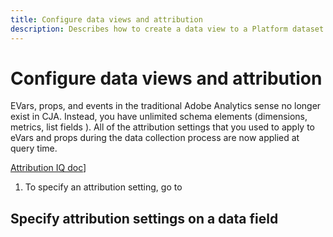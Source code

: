 ```yaml
---
title: Configure data views and attribution
description: Describes how to create a data view to a Platform dataset in [!UICONTROL Customer Journey Analytics] (CJA)
---
```


# Configure data views and attribution

EVars, props, and events in the traditional Adobe Analytics sense no longer exist in CJA. Instead, you have unlimited schema elements (dimensions, metrics, list fields ). All of the attribution settings that you used to apply to eVars and props during the data collection process are now applied at query time. 

[Attribution IQ doc](https://docs.adobe.com/content/help/en/analytics/analyze/analysis-workspace/panels/attribution/attribution.html)]

1. To specify an attribution setting, go to 

## Specify attribution settings on a data field